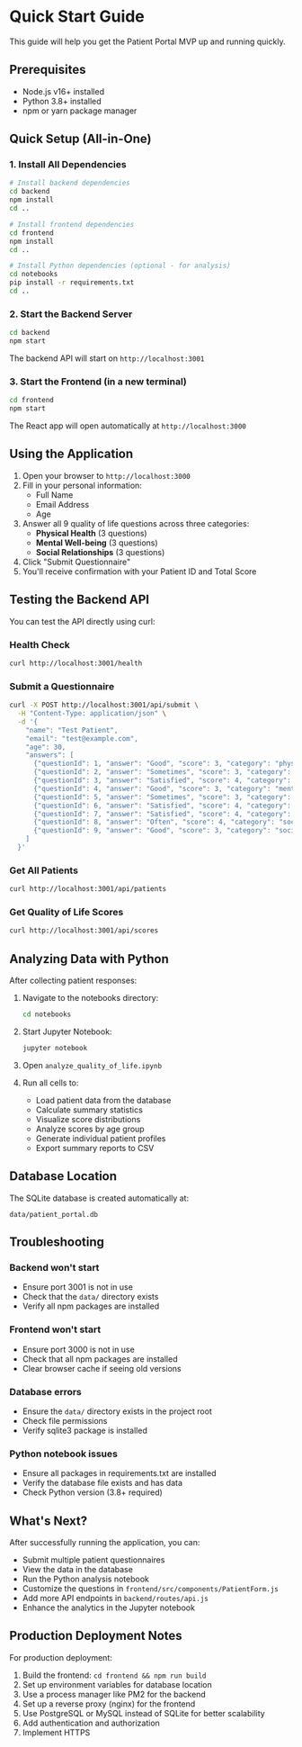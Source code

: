 # Quick Start Guide

This guide will help you get the Patient Portal MVP up and running quickly.

## Prerequisites

- Node.js v16+ installed
- Python 3.8+ installed
- npm or yarn package manager

## Quick Setup (All-in-One)

### 1. Install All Dependencies

```bash
# Install backend dependencies
cd backend
npm install
cd ..

# Install frontend dependencies
cd frontend
npm install
cd ..

# Install Python dependencies (optional - for analysis)
cd notebooks
pip install -r requirements.txt
cd ..
```

### 2. Start the Backend Server

```bash
cd backend
npm start
```

The backend API will start on `http://localhost:3001`

### 3. Start the Frontend (in a new terminal)

```bash
cd frontend
npm start
```

The React app will open automatically at `http://localhost:3000`

## Using the Application

1. Open your browser to `http://localhost:3000`
2. Fill in your personal information:
   - Full Name
   - Email Address
   - Age
3. Answer all 9 quality of life questions across three categories:
   - **Physical Health** (3 questions)
   - **Mental Well-being** (3 questions)
   - **Social Relationships** (3 questions)
4. Click "Submit Questionnaire"
5. You'll receive confirmation with your Patient ID and Total Score

## Testing the Backend API

You can test the API directly using curl:

### Health Check
```bash
curl http://localhost:3001/health
```

### Submit a Questionnaire
```bash
curl -X POST http://localhost:3001/api/submit \
  -H "Content-Type: application/json" \
  -d '{
    "name": "Test Patient",
    "email": "test@example.com",
    "age": 30,
    "answers": [
      {"questionId": 1, "answer": "Good", "score": 3, "category": "physical"},
      {"questionId": 2, "answer": "Sometimes", "score": 3, "category": "physical"},
      {"questionId": 3, "answer": "Satisfied", "score": 4, "category": "physical"},
      {"questionId": 4, "answer": "Good", "score": 3, "category": "mental"},
      {"questionId": 5, "answer": "Sometimes", "score": 3, "category": "mental"},
      {"questionId": 6, "answer": "Satisfied", "score": 4, "category": "mental"},
      {"questionId": 7, "answer": "Satisfied", "score": 4, "category": "social"},
      {"questionId": 8, "answer": "Often", "score": 4, "category": "social"},
      {"questionId": 9, "answer": "Good", "score": 3, "category": "social"}
    ]
  }'
```

### Get All Patients
```bash
curl http://localhost:3001/api/patients
```

### Get Quality of Life Scores
```bash
curl http://localhost:3001/api/scores
```

## Analyzing Data with Python

After collecting patient responses:

1. Navigate to the notebooks directory:
   ```bash
   cd notebooks
   ```

2. Start Jupyter Notebook:
   ```bash
   jupyter notebook
   ```

3. Open `analyze_quality_of_life.ipynb`

4. Run all cells to:
   - Load patient data from the database
   - Calculate summary statistics
   - Visualize score distributions
   - Analyze scores by age group
   - Generate individual patient profiles
   - Export summary reports to CSV

## Database Location

The SQLite database is created automatically at:
```
data/patient_portal.db
```

## Troubleshooting

### Backend won't start
- Ensure port 3001 is not in use
- Check that the `data/` directory exists
- Verify all npm packages are installed

### Frontend won't start
- Ensure port 3000 is not in use
- Check that all npm packages are installed
- Clear browser cache if seeing old versions

### Database errors
- Ensure the `data/` directory exists in the project root
- Check file permissions
- Verify sqlite3 package is installed

### Python notebook issues
- Ensure all packages in requirements.txt are installed
- Verify the database file exists and has data
- Check Python version (3.8+ required)

## What's Next?

After successfully running the application, you can:
- Submit multiple patient questionnaires
- View the data in the database
- Run the Python analysis notebook
- Customize the questions in `frontend/src/components/PatientForm.js`
- Add more API endpoints in `backend/routes/api.js`
- Enhance the analytics in the Jupyter notebook

## Production Deployment Notes

For production deployment:
1. Build the frontend: `cd frontend && npm run build`
2. Set up environment variables for database location
3. Use a process manager like PM2 for the backend
4. Set up a reverse proxy (nginx) for the frontend
5. Use PostgreSQL or MySQL instead of SQLite for better scalability
6. Add authentication and authorization
7. Implement HTTPS
